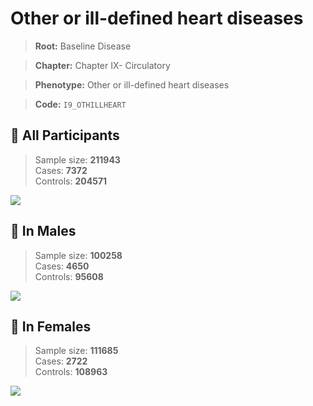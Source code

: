# Other or ill-defined heart diseases

> **Root:** Baseline Disease  

> **Chapter:** Chapter IX- Circulatory  

> **Phenotype:** Other or ill-defined heart diseases  

> **Code:** `I9_OTHILLHEART`

## 🧪 All Participants  
> Sample size: **211943**  
> Cases: **7372**  
> Controls: **204571**
<img src="/Disease/Figures/ALL/Incidence/I9_OTHILLHEART.png"/>
<CsvTable src="/Disease/Data/ALL/Incidence/COX_I9_OTHILLHEART.csv" label="🔍 View full results" />

## 👨 In Males  
> Sample size: **100258**  
> Cases: **4650**  
> Controls: **95608**
<img src="/Disease/Figures/Male/Incidence/I9_OTHILLHEART.png"/>
<CsvTable src="/Disease/Data/Male/Incidence/COX_I9_OTHILLHEART.csv" label="🔍 View full results" />

## 👩 In Females  
> Sample size: **111685**  
> Cases: **2722**  
> Controls: **108963**
<img src="/Disease/Figures/Female/Incidence/I9_OTHILLHEART.png"/>
<CsvTable src="/Disease/Data/Female/Incidence/COX_I9_OTHILLHEART.csv" label="🔍 View full results" />
